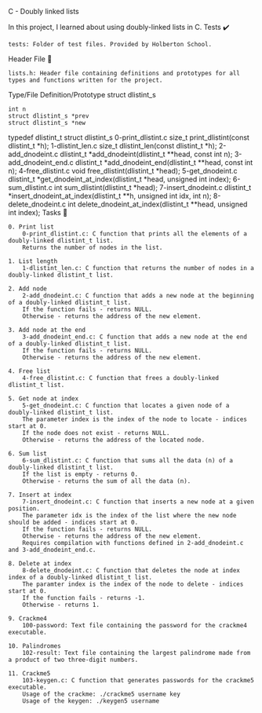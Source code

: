 C - Doubly linked lists

In this project, I learned about using doubly-linked lists in C.
Tests ✔️

    tests: Folder of test files. Provided by Holberton School.

Header File 📁

    lists.h: Header file containing definitions and prototypes for all types and functions written for the project.

Type/File 	Definition/Prototype
struct dlistint_s 	

    int n
    struct dlistint_s *prev
    struct dlistint_s *new

typedef dlistint_t 	struct dlistint_s
0-print_dlistint.c 	size_t print_dlistint(const dlistint_t *h);
1-dlistint_len.c 	size_t dlistint_len(const dlistint_t *h);
2-add_dnodeint.c 	dlistint_t *add_dnodeint(dlistint_t **head, const int n);
3-add_dnodeint_end.c 	dlistint_t *add_dnodeint_end(dlistint_t **head, const int n);
4-free_dlistint.c 	void free_dlistint(dlistint_t *head);
5-get_dnodeint.c 	dlistint_t *get_dnodeint_at_index(dlistint_t *head, unsigned int index);
6-sum_dlistint.c 	int sum_dlistint(dlistint_t *head);
7-insert_dnodeint.c 	dlistint_t *insert_dnodeint_at_index(dlistint_t **h, unsigned int idx, int n);
8-delete_dnodeint.c 	int delete_dnodeint_at_index(dlistint_t **head, unsigned int index);
Tasks 📃

    0. Print list
        0-print_dlistint.c: C function that prints all the elements of a doubly-linked dlistint_t list.
        Returns the number of nodes in the list.

    1. List length
        1-dlistint_len.c: C function that returns the number of nodes in a doubly-linked dlistint_t list.

    2. Add node
        2-add_dnodeint.c: C function that adds a new node at the beginning of a doubly-linked dlistint_t list.
        If the function fails - returns NULL.
        Otherwise - returns the address of the new element.

    3. Add node at the end
        3-add_dnodeint_end.c: C function that adds a new node at the end of a doubly-linked dlistint_t list.
        If the function fails - returns NULL.
        Otherwise - returns the address of the new element.

    4. Free list
        4-free_dlistint.c: C function that frees a doubly-linked dlistint_t list.

    5. Get node at index
        5-get_dnodeint.c: C function that locates a given node of a doubly-linked dlistint_t list.
        The parameter index is the index of the node to locate - indices start at 0.
        If the node does not exist - returns NULL.
        Otherwise - returns the address of the located node.

    6. Sum list
        6-sum_dlistint.c: C function that sums all the data (n) of a doubly-linked dlistint_t list.
        If the list is empty - returns 0.
        Otherwise - returns the sum of all the data (n).

    7. Insert at index
        7-insert_dnodeint.c: C function that inserts a new node at a given position.
        The parameter idx is the index of the list where the new node should be added - indices start at 0.
        If the function fails - returns NULL.
        Otherwise - returns the address of the new element.
        Requires compilation with functions defined in 2-add_dnodeint.c and 3-add_dnodeint_end.c.

    8. Delete at index
        8-delete_dnodeint.c: C function that deletes the node at index index of a doubly-linked dlistint_t list.
        The paramter index is the index of the node to delete - indices start at 0.
        If the function fails - returns -1.
        Otherwise - returns 1.

    9. Crackme4
        100-password: Text file containing the password for the crackme4 executable.

    10. Palindromes
        102-result: Text file containing the largest palindrome made from a product of two three-digit numbers.

    11. Crackme5
        103-keygen.c: C function that generates passwords for the crackme5 executable.
        Usage of the crackme: ./crackme5 username key
        Usage of the keygen: ./keygen5 username


